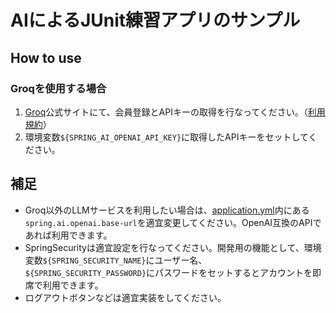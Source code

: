 #  AIによるJUnit練習アプリのサンプル
##  How to use
###  Groqを使用する場合
1.  [Groq](https://groq.com/)公式サイトにて、会員登録とAPIキーの取得を行なってください。（[利用規約](https://wow.groq.com/terms-of-use/)）
2.  環境変数`${SPRING_AI_OPENAI_API_KEY}`に取得したAPIキーをセットしてください。

##  補足
-  Groq以外のLLMサービスを利用したい場合は、[application.yml](./src/main/resources/application.yml)内にある`spring.ai.openai.base-url`を適宜変更してください。OpenAI互換のAPIであれば利用できます。
-  SpringSecurityは適宜設定を行なってください。開発用の機能として、環境変数`${SPRING_SECURITY_NAME}`にユーザー名、`${SPRING_SECURITY_PASSWORD}`にパスワードをセットするとアカウントを即席で利用できます。
-  ログアウトボタンなどは適宜実装をしてください。